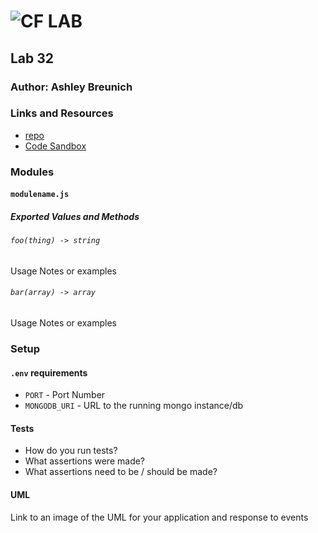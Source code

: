 ![CF](http://i.imgur.com/7v5ASc8.png) LAB
=================================================

## Lab 32

### Author: Ashley Breunich

### Links and Resources
* [repo](https://github.com/ashley-breunich/lab-32)
* [Code Sandbox](https://codesandbox.io/s/9yloovk4mr)

### Modules
#### `modulename.js`
##### Exported Values and Methods

###### `foo(thing) -> string`
Usage Notes or examples

###### `bar(array) -> array`
Usage Notes or examples

### Setup
#### `.env` requirements
* `PORT` - Port Number
* `MONGODB_URI` - URL to the running mongo instance/db

#### Tests
* How do you run tests?
* What assertions were made?
* What assertions need to be / should be made?

#### UML
Link to an image of the UML for your application and response to events
